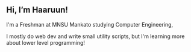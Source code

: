## Hi, I’m Haaruun!

I'm a Freshman at MNSU Mankato studying Computer Engineering,

I mostly do web dev and write small utility scripts, but I'm learning more about lower level programming!
